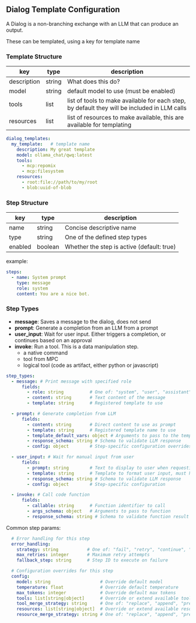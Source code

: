 ## Dialog Template Configuration

A Dialog is a non-branching exchange with an LLM that can produce an output.

These can be templated, using a key for template name

### Template Structure

| key         | type   | description                                                                                  |
|-------------|--------|----------------------------------------------------------------------------------------------|
| description | string | What does this do?                                                                           |
| model       | string | default model to use (must be enabled)                                                       |
| tools       | list   | list of tools to make available for each step, by default they will be included in LLM calls |
| resources   | list   | list of resources to make available, this are available for templating                       |



```yaml
dialog_templates:
  my_template:   # template name
    description: My great template
    model: ollama_chat/qwq:latest
    tools:
      - mcp:repomix
      - mcp:filesystem
    resources:
      - root:file://path/to/my/root
      - blob:uuid-of-blob
```


### Step Structure

| key         | type    | description                                |
|-------------|---------|--------------------------------------------|
| name        | string  | Concise descriptive name                   |
| type        | string  | One of the defined step types              |
| enabled     | boolean | Whether the step is active (default: true) |

example:
```yaml
steps:
  - name: System prompt
    type: message
    role: system
    content: You are a nice bot.
```


### Step Types

- **message**: Saves a message to the dialog, does not send  
- **prompt**: Generate a completion from an LLM from a prompt
- **user_input**: Wait for user input.  Either triggers a completion, or continues based on an approval
- **invoke**: Run a tool.  This is a data manipulation step.
  - a native command
  - tool from MPC
  - logical tool (code as artifact, either python or javascript) 
    


```yaml
step_types:
  - message: # Print message with specified role
      fields:
        - role: string          # One of: "system", "user", "assistant"
        - content: string       # Text content of the message
        - template: string      # Registered template to use

  - prompt: # Generate completion from LLM
      fields:
        - content: string       # Direct content to use as prompt
        - template: string      # Registered template name to use
        - template_default_vars: object # Arguments to pass to the template, default, overridden by context
        - response_schema: string # Schema to validate LLM response
        - config: object        # Step-specific configuration overrides

  - user_input: # Wait for manual input from user
      fields:
        - prompt: string        # Text to display to user when requesting input
        - template: string      # Template to format user input, must have {{ user_input }} variable
        - response_schema: string # Schema to validate LLM response
        - config: object        # Step-specific configuration

  - invoke: # Call code function
      fields:
        - callable: string      # Function identifier to call
        - args_schema: object   # Arguments to pass to function
        - response_schema: string # Schema to validate function result

```

Common step params:
```yaml
  # Error handling for this step
  error_handling:
    strategy: string           # One of: "fail", "retry", "continue", "fallback"
    max_retries: integer       # Maximum retry attempts
    fallback_step: string      # Step ID to execute on failure

  # Configuration overrides for this step
  config:
    model: string                   # Override default model
    temperature: float              # Override default temperature
    max_tokens: integer             # Override default max tokens
    tools: list[string|object]      # Override or extend available tools
    tool_merge_strategy: string     # One of: "replace", "append", "prepend"
    resources: list[string|object]  # Override or extend available resources
    resource_merge_strategy: string # One of: "replace", "append", "prepend"

```


